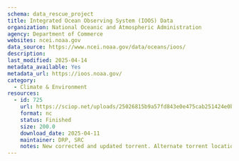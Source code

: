 ```yaml
---
schema: data_rescue_project 
title: Integrated Ocean Observing System (IOOS) Data
organization: National Oceanic and Atmospheric Administration
agency: Department of Commerce
websites: ncei.noaa.gov
data_source: https://www.ncei.noaa.gov/data/oceans/ioos/
description: 
last_modified: 2025-04-14
metadata_available: Yes
metadata_url: https://ioos.noaa.gov/
category:
  - Climate & Environment 
resources:
  - id: 725
    url: https://sciop.net/uploads/25026815b9a57fd843e0e475cab251424e0bd41c
    format: nc
    status: Finished
    size: 200.0
    download_date: 2025-04-11
    maintainer: DRP, SRC
    notes: New corrected and updated torrent. Alternate torrent location https://academictorrents.com/details/25026815b9a57fd843e0e475cab251424e0bd41c
---
```

